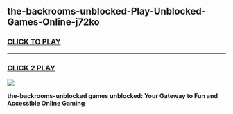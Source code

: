 
## the-backrooms-unblocked-Play-Unblocked-Games-Online-j72ko
<h3>
<a href="https://premium76.site?title=the-backrooms-unblocked&ref=25A">CLICK TO PLAY</a></h3>
<hr>

<h3>
<a href="https://premium76.site?title=the-backrooms-unblocked&ref=25A">CLICK 2 PLAY</a>
  
</h3>

<a href="https://premium76.site?title=the-backrooms-unblocked&ref=25A"><img src="https://clearcache.store/games.png"></a>


**the-backrooms-unblocked games unblocked: Your Gateway to Fun and Accessible Online Gaming**

